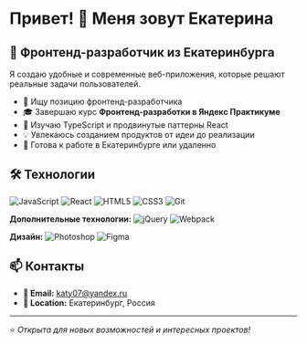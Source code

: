 # Привет! 👋 Меня зовут Екатерина

## 🚀 Фронтенд-разработчик из Екатеринбурга

Я создаю удобные и современные веб-приложения, которые решают реальные задачи пользователей.

- 💼 Ищу позицию фронтенд-разработчика
- 🎓 Завершаю курс **Фронтенд-разработки в Яндекс Практикуме**
- 🌱 Изучаю TypeScript и продвинутые паттерны React
- 💡 Увлекаюсь созданием продуктов от идеи до реализации
- 📍 Готова к работе в Екатеринбурге или удаленно

## 🛠 Технологии

![JavaScript](https://img.shields.io/badge/JavaScript-F7DF1E?style=for-the-badge&logo=javascript&logoColor=black)
![React](https://img.shields.io/badge/React-61DAFB?style=for-the-badge&logo=react&logoColor=black)
![HTML5](https://img.shields.io/badge/HTML5-E34F26?style=for-the-badge&logo=html5&logoColor=white)
![CSS3](https://img.shields.io/badge/CSS3-1572B6?style=for-the-badge&logo=css3&logoColor=white)
![Git](https://img.shields.io/badge/Git-F05032?style=for-the-badge&logo=git&logoColor=white)

**Дополнительные технологии:**
![jQuery](https://img.shields.io/badge/jQuery-0769AD?style=for-the-badge&logo=jquery&logoColor=white)
![Webpack](https://img.shields.io/badge/Webpack-8DD6F9?style=for-the-badge&logo=webpack&logoColor=black)

**Дизайн:**
![Photoshop](https://img.shields.io/badge/Adobe%20Photoshop-31A8FF?style=for-the-badge&logo=adobephotoshop&logoColor=white)
![Figma](https://img.shields.io/badge/Figma-F24E1E?style=for-the-badge&logo=figma&logoColor=white)

## 📫 Контакты

- **📧 Email:** katy07@yandex.ru
- **📍 Location:** Екатеринбург, Россия




---

⭐ *Открыта для новых возможностей и интересных проектов!*
